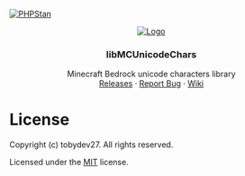 [![PHPStan](https://github.com/thebigcrafter/libMCUnicodeChars/actions/workflows/phpstan.yml/badge.svg)](https://github.com/MintoD/libMCUnicodeChars/actions/workflows/phpstan.yml)

<div align="center">
  <a href="https://github.com/thebigcrafter/libMCUnicodeChars">
    <img src="https://raw.githubusercontent.com/thebigcrafter/libMCUnicodeChars/main/assets/code-builder.png" alt="Logo" width="auto" height="auto">
  </a>

<h3 align="center">libMCUnicodeChars</h3>

  <p align="center">
    Minecraft Bedrock unicode characters library
    <br />
    <a href="https://github.com/thebigcrafter/libMCUnicodeChars/releases">Releases</a>
    ·
    <a href="https://github.com/thebigcrafter/libMCUnicodeChars/issues">Report Bug</a>
    ·
    <a href="https://github.com/thebigcrafter/libMCUnicodeChars/wiki">Wiki</a>
  </p>
</div>

# License
Copyright (c) tobydev27. All rights reserved.

Licensed under the [MIT](https://github.com/thebigcrafter/libMCUnicodeChars#MIT-1) license.
